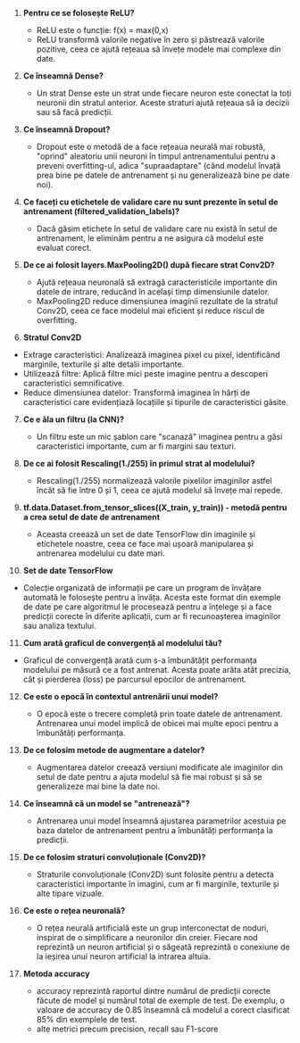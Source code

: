 1. **Pentru ce se folosește ReLU?**
   - ReLU este o funcție: f(x) = max(0,x)
   - ReLU transformă valorile negative în zero și păstrează valorile pozitive, ceea ce ajută rețeaua să învețe modele mai complexe din date.

2. **Ce înseamnă Dense?**
   - Un strat Dense este un strat unde fiecare neuron este conectat la toți neuronii din stratul anterior.
Aceste straturi ajută rețeaua să ia decizii sau să facă predicții.

3. **Ce înseamnă Dropout?**
   - Dropout este o metodă de a face rețeaua neurală mai robustă, "oprind" aleatoriu unii neuroni în timpul antrenamentului pentru a preveni overfitting-ul, adica "supraadaptare" (când modelul învață prea bine pe datele de antrenament și nu generalizează bine pe date noi).

4. **Ce faceți cu etichetele de validare care nu sunt prezente în setul de antrenament (filtered_validation_labels)?**
   - Dacă găsim etichete în setul de validare care nu există în setul de antrenament, le eliminăm pentru a ne asigura că modelul este evaluat corect.

5. **De ce ai folosit layers.MaxPooling2D() după fiecare strat Conv2D?**
   - Ajută rețeaua neuronală să extragă caracteristicile importante din datele de intrare, reducând în același timp dimensiunile datelor.
   - MaxPooling2D reduce dimensiunea imaginii rezultate de la stratul Conv2D, ceea ce face modelul mai eficient și reduce riscul de overfitting.
  
6. **Stratul Conv2D**
- Extrage caracteristici: Analizează imaginea pixel cu pixel, identificând marginile, texturile și alte detalii importante.
- Utilizează filtre: Aplică filtre mici peste imagine pentru a descoperi caracteristici semnificative.
- Reduce dimensiunea datelor: Transformă imaginea în hărți de caracteristici care evidențiază locațiile și tipurile de caracteristici găsite.

7. **Ce e ăla un filtru (la CNN)?**
   - Un filtru este un mic șablon care "scanază" imaginea pentru a găsi caracteristici importante, cum ar fi margini sau texturi.

8. **De ce ai folosit Rescaling(1./255) în primul strat al modelului?**
   - Rescaling(1./255) normalizează valorile pixelilor imaginilor astfel încât să fie între 0 și 1, ceea ce ajută modelul să învețe mai repede.

9. **tf.data.Dataset.from_tensor_slices((X_train, y_train)) - metodă pentru a crea setul de date de antrenament**
   - Aceasta creează un set de date TensorFlow din imaginile și etichetele noastre, ceea ce face mai ușoară manipularea și antrenarea modelului cu date mari.
  
10. **Set de date TensorFlow** 
   - Colecție organizată de informații pe care un program de învățare automată le folosește pentru a învăța. Acesta este format din exemple de date pe care algoritmul le procesează pentru a înțelege și a face predicții corecte în diferite aplicații, cum ar fi recunoașterea imaginilor sau analiza textului.

11. **Cum arată graficul de convergență al modelului tău?**
   - Graficul de convergență arată cum s-a îmbunătățit performanța modelului pe măsură ce a fost antrenat. Acesta poate arăta atât precizia, cât și pierderea (loss) pe parcursul epocilor de antrenament.

12. **Ce este o epocă în contextul antrenării unui model?**
    - O epocă este o trecere completă prin toate datele de antrenament. Antrenarea unui model implică de obicei mai multe epoci pentru a îmbunătăți performanța.

13. **De ce folosim metode de augmentare a datelor?**
    - Augmentarea datelor creează versiuni modificate ale imaginilor din setul de date pentru a ajuta modelul să fie mai robust și să se generalizeze mai bine la date noi.

14. **Ce înseamnă că un model se "antrenează"?**
    - Antrenarea unui model înseamnă ajustarea parametrilor acestuia pe baza datelor de antrenament pentru a îmbunătăți performanța la predicții.

15. **De ce folosim straturi convoluționale (Conv2D)?**
    - Straturile convoluționale (Conv2D) sunt folosite pentru a detecta caracteristici importante în imagini, cum ar fi marginile, texturile și alte tipare vizuale.

16. **Ce este o rețea neuronală?**
    - O rețea neurală artificială este un grup interconectat de noduri, inspirat de o simplificare a neuronilor din creier. Fiecare nod reprezintă un neuron artificial și o săgeată reprezintă o conexiune de la ieșirea unui neuron artificial la intrarea altuia.
   
17. **Metoda accuracy**
    - accuracy reprezintă raportul dintre numărul de predicții corecte făcute de model și numărul total de exemple de test. De exemplu, o valoare de accuracy de 0.85 înseamnă că modelul a corect clasificat 85% din exemplele de test.
    - alte metrici precum precision, recall sau F1-score
